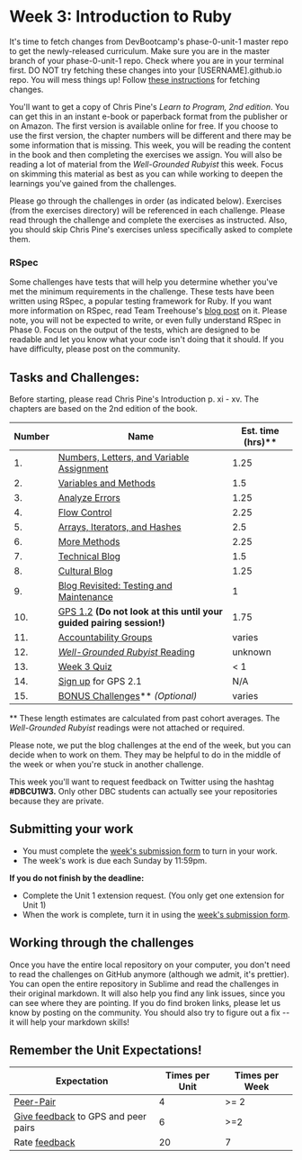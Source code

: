 # Week 3: Introduction to Ruby

<!-- Week 3's curriculum will be released with changes by 10:00am PST on Monday morning. -->

It's time to fetch changes from DevBootcamp's phase-0-unit-1 master repo to get the newly-released curriculum. Make sure you are in the master branch of your phase-0-unit-1 repo. Check where you are in your terminal first. DO NOT try fetching these changes into your [USERNAME].github.io repo. You will mess things up! Follow [these instructions](https://github.com/Devbootcamp/phase-0-handbook/blob/master/fetching-changes.md) for fetching changes.

You'll want to get a copy of Chris Pine's *Learn to Program, 2nd edition*. You can get this in an instant e-book or paperback format from the publisher or on Amazon. The first version is available online for free. If you choose to use the first version, the chapter numbers will be different and there may be some information that is missing. This week, you will be reading the content in the book and then completing the exercises we assign. You will also be reading a lot of material from the *Well-Grounded Rubyist* this week. Focus on skimming this material as best as you can while working to deepen the learnings you've gained from the challenges.

Please go through the challenges in order (as indicated below). Exercises (from the exercises directory) will be referenced in each challenge. Please read through the challenge and complete the exercises as instructed. Also, you should skip Chris Pine's exercises unless specifically asked to complete them.

### RSpec
Some challenges have tests that will help you determine whether you've met the minimum requirements in the challenge. These tests have been written using RSpec, a popular testing framework for Ruby. If you want more information on RSpec, read Team Treehouse's [blog post](http://blog.teamtreehouse.com/an-introduction-to-rspec) on it. Please note, you will not be expected to write, or even fully understand RSpec in Phase 0. Focus on the output of the tests, which are designed to be readable and let you know what your code isn't doing that it should. If you have difficulty, please post on the community.

## Tasks and Challenges:
Before starting, please read Chris Pine's Introduction p. xi - xv. The chapters are based on the 2nd edition of the book.

Number | Name | Est. time (hrs)**
-------|----------------|----------
 1. | [Numbers, Letters, and Variable Assignment](numbers-letters) | 1.25 |
 2. | [Variables and Methods](methods) | 1.5 |
 3. | [Analyze Errors](analyze-errors) | 1.25 |
 4. | [Flow Control](flow-control) | 2.25 |
 5. | [Arrays, Iterators, and Hashes](arrays) | 2.5 |
 6. | [More Methods](more-methods) | 2.25 |
 7. | [Technical Blog](technical-blog.md) | 1.5 |
 8. | [Cultural Blog](cultural-blog.md) | 1.25 |
 9. | [Blog Revisited: Testing and Maintenance](testing-and-maintenance) | 1
 10.| [GPS 1.2](gps1-2) **(Do not look at this until your guided pairing session!)** | 1.75 |
 11. | [Accountability Groups](accountability-groups.md) | varies |
 12. | [*Well-Grounded Rubyist* Reading](Well-Grounded-Rubyist.md) | unknown |
 13. | [Week 3 Quiz](https://www.classmarker.com/online-test/start/?quiz=d3755567500cbb96) | < 1 |
 14. | [Sign up](https://phase0.devbootcamp.com/) for GPS 2.1 | N/A
 15. | [BONUS Challenges](BONUS-challenges)** *(Optional)* | varies |

** These length estimates are calculated from past cohort averages. The *Well-Grounded Rubyist* readings were not attached or required.

Please note, we put the blog challenges at the end of the week, but you can decide when to work on them. They may be helpful to do in the middle of the week or when you're stuck in another challenge.

This week you'll want to request feedback on Twitter using the hashtag **#DBCU1W3.** Only other DBC students can actually see your repositories because they are private.

## Submitting your work
- You must complete the [week's submission form](http://apply.devbootcamp.com) to turn in your work.
- The week's work is due each Sunday by 11:59pm.

**If you do not finish by the deadline:**
- Complete the Unit 1 extension request. (You only get one extension for Unit 1)
- When the work is complete, turn it in using the [week's submission form](http://apply.devbootcamp.com).

## Working through the challenges
Once you have the entire local repository on your computer, you don't need to read the challenges on GitHub anymore (although we admit, it's prettier). You can open the entire repository in Sublime and read the challenges in their original markdown. It will also help you find any link issues, since you can see where they are pointing. If you do find broken links, please let us know by posting on the community. You should also try to figure out a fix -- it will help your markdown skills!

## Remember the Unit Expectations!

Expectation | Times per Unit | Times per Week
------------|----------|---------
[Peer-Pair](https://github.com/Devbootcamp/phase-0-handbook/blob/master/peer-pairing-sessions.md) | 4 | >= 2
[Give feedback](https://socrates.devbootcamp.com/feedback/new) to GPS and peer pairs | 6 | >=2
Rate [feedback](https://socrates.devbootcamp.com/feedback) | 20 | 7

